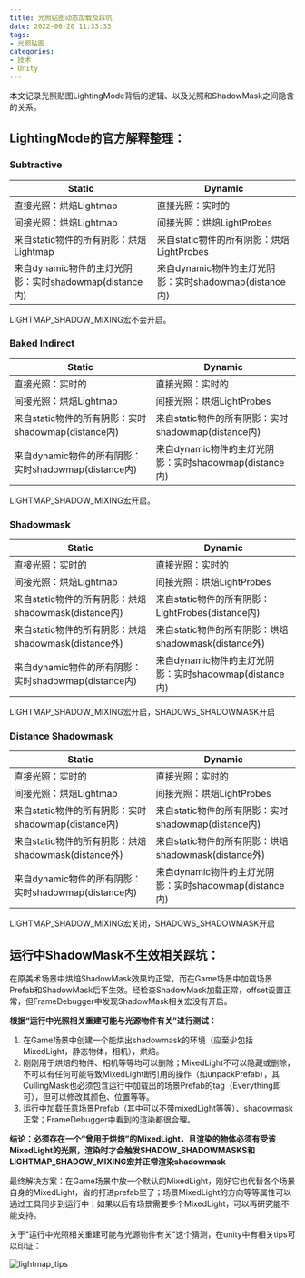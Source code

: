 ```yaml
---
title: 光照贴图动态加载及踩坑
date: 2022-06-20 11:33:33
tags:
- 光照贴图
categories: 
- 技术
- Unity
---
```


本文记录光照贴图LightingMode背后的逻辑、以及光照和ShadowMask之间隐含的关系。
<!--more-->

## LightingMode的官方解释整理：
### Subtractive
|Static 												|Dynamic|
| ---- | ---- |
|直接光照：烘焙Lightmap								|直接光照：实时的|
|间接光照：烘焙Lightmap								|间接光照：烘焙LightProbes|
|来自static物件的所有阴影：烘焙Lightmap					|来自static物件的所有阴影：烘焙LightProbes|
|来自dynamic物件的主灯光阴影：实时shadowmap(distance内)	|来自dynamic物件的主灯光阴影：实时shadowmap(distance内)|

LIGHTMAP_SHADOW_MIXING宏不会开启。

### Baked Indirect
|Static 												|Dynamic|
| ---- | ---- |
|直接光照：实时的										|直接光照：实时的|
|间接光照：烘焙Lightmap								|间接光照：烘焙LightProbes|
|来自static物件的所有阴影：实时shadowmap(distance内)	|来自static物件的所有阴影：实时shadowmap(distance内)|
|来自dynamic物件的所有阴影：实时shadowmap(distance内)	|来自dynamic物件的主灯光阴影：实时shadowmap(distance内)|

LIGHTMAP_SHADOW_MIXING宏开启。

### Shadowmask
|Static 												|Dynamic|
| ---- | ---- |
|直接光照：实时的										|直接光照：实时的|
|间接光照：烘焙Lightmap								|间接光照：烘焙LightProbes|
|来自static物件的所有阴影：烘焙shadowmask(distance内)	|来自static物件的所有阴影：LightProbes(distance内)|
|来自static物件的所有阴影：烘焙shadowmask(distance外)	|来自static物件的所有阴影：烘焙shadowmask(distance外)|
|来自dynamic物件的所有阴影：实时shadowmap(distance内)	|来自dynamic物件的主灯光阴影：实时shadowmap(distance内)|

LIGHTMAP_SHADOW_MIXING宏开启，SHADOWS_SHADOWMASK开启

### Distance Shadowmask
|Static 												|Dynamic|
| ---- | ---- |
|直接光照：实时的										|直接光照：实时的|
|间接光照：烘焙Lightmap								|间接光照：烘焙LightProbes|
|来自static物件的所有阴影：实时shadowmap(distance内)	|来自static物件的所有阴影：实时shadowmap(distance内)|
|来自static物件的所有阴影：烘焙shadowmask(distance外)	|来自static物件的所有阴影：烘焙shadowmask(distance外)|
|来自dynamic物件的所有阴影：实时shadowmap(distance内)	|来自dynamic物件的主灯光阴影：实时shadowmap(distance内)|

LIGHTMAP_SHADOW_MIXING宏关闭，SHADOWS_SHADOWMASK开启


## 运行中ShadowMask不生效相关踩坑：
在原美术场景中烘焙ShadowMask效果均正常，而在Game场景中加载场景Prefab和ShadowMask后不生效。经检查ShadowMask加载正常，offset设置正常，但FrameDebugger中发现ShadowMask相关宏没有开启。

**根据“运行中光照相关重建可能与光源物件有关”进行测试：**

1. 在Game场景中创建一个能烘出shadowmask的环境（应至少包括MixedLight，静态物体，相机），烘焙。
2. 刚刚用于烘焙的物件、相机等等均可以删除；MixedLight不可以隐藏或删除，不可以有任何可能导致MixedLight断引用的操作（如unpackPrefab），其CullingMask也必须包含运行中加载出的场景Prefab的tag（Everything即可），但可以修改其颜色、位置等等。
3. 运行中加载任意场景Prefab（其中可以不带mixedLight等等）、shadowmask正常；FrameDebugger中看到的渲染都很合理。

**结论：必须存在一个“曾用于烘焙”的MixedLight，且渲染的物体必须有受该MixedLight的光照，渲染时才会触发SHADOW_SHADOWMASKS和LIGHTMAP_SHADOW_MIXING宏并正常渲染shadowmask**

最终解决方案：在Game场景中放一个默认的MixedLight，刚好它也代替各个场景自身的MixedLight，省的打进prefab里了；场景MixedLight的方向等等属性可以通过工具同步到运行中；如果以后有场景需要多个MixedLight，可以再研究能不能支持。

关于"运行中光照相关重建可能与光源物件有关"这个猜测，在unity中有相关tips可以印证：

![lightmap_tips](lightmap_tips.png)
